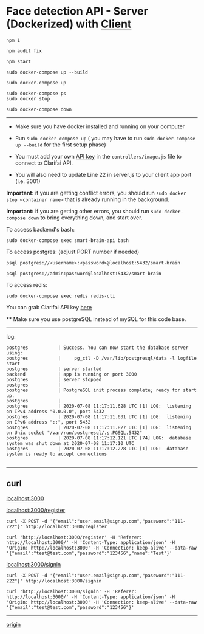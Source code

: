 # Face detection API - Server (Dockerized) with [Client](https://github.com/tom2kota/face-detection-client)


```
npm i

npm audit fix

npm start
```

```
sudo docker-compose up --build

sudo docker-compose up

sudo docker-compose ps
sudo docker stop

sudo docker-compose down
```

 --------------------

 
- Make sure you have docker installed and running on your computer

- Run `sudo docker-compose up` ( you may have to run `sudo docker-compose up --build` for the first setup phase)

- You must add your own [API key](https://portal.clarifai.com/apps/) in the `controllers/image.js` file to connect to Clarifai API.

- You will also need to update Line 22 in server.js to your client app port (i.e. 3001)


**Important:** if you are getting conflict errors, you should run `sudo docker stop <container name>` 
that is already running in the background.

**Important:** if you are getting other errors, you should run `sudo docker-compose down` to bring everything down, and start over.

To access backend's bash:
```
sudo docker-compose exec smart-brain-api bash
```

To access postgres: (adjust PORT number if needed)
```
psql postgres://<username>:<password>@localhost:5432/smart-brain
```


``` 
psql postgres://admin:password@localhost:5432/smart-brain
```

To access redis:
```
sudo docker-compose exec redis redis-cli
```

You can grab Clarifai API key [here](https://www.clarifai.com/)


** Make sure you use postgreSQL instead of mySQL for this code base.


-------------
log:
```  
postgres           | Success. You can now start the database server using:
postgres           |     pg_ctl -D /var/lib/postgresql/data -l logfile start
postgres           | server started
backend            | app is running on port 3000
postgres           | server stopped
postgres           | 
postgres           | PostgreSQL init process complete; ready for start up.
postgres           | 
postgres           | 2020-07-08 11:17:11.628 UTC [1] LOG:  listening on IPv4 address "0.0.0.0", port 5432
postgres           | 2020-07-08 11:17:11.631 UTC [1] LOG:  listening on IPv6 address "::", port 5432
postgres           | 2020-07-08 11:17:11.827 UTC [1] LOG:  listening on Unix socket "/var/run/postgresql/.s.PGSQL.5432"
postgres           | 2020-07-08 11:17:12.121 UTC [74] LOG:  database system was shut down at 2020-07-08 11:17:10 UTC
postgres           | 2020-07-08 11:17:12.228 UTC [1] LOG:  database system is ready to accept connections


```

---------------


## curl


[localhost:3000](http://localhost:3000/)


[localhost:3000/register](http://localhost:3000/register)
``` 
curl -X POST -d '{"email":"user.email@signup.com","password":"111-222"}' http://localhost:3000/register

curl 'http://localhost:3000/register' -H 'Referer: http://localhost:3000/' -H 'Content-Type: application/json' -H 'Origin: http://localhost:3000' -H 'Connection: keep-alive' --data-raw '{"email":"test@test.com","password":"123456","name":"Test"}'
```


[localhost:3000/signin](http://localhost:3000/signin)
``` 
curl -X POST -d '{"email":"user.email@signup.com","password":"111-222"}' http://localhost:3000/signin

curl 'http://localhost:3000/signin' -H 'Referer: http://localhost:3000/' -H 'Content-Type: application/json' -H 'Origin: http://localhost:3000' -H 'Connection: keep-alive' --data-raw '{"email":"test@test.com","password":"123456"}'
```


-------------------


[origin](https://github.com/aneagoie/smart-brain-boost-api-dockerized)
